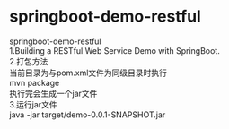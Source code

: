 # springboot-demo-restful
springboot-demo-restful  
1.Building a RESTful Web Service Demo with SpringBoot.  
2.打包方法  
当前目录为与pom.xml文件为同级目录时执行  
mvn package  
执行完会生成一个jar文件    
3.运行jar文件   
java -jar target/demo-0.0.1-SNAPSHOT.jar  

